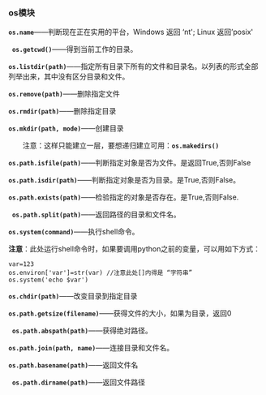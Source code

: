 ### os模块

**```os.name```**——判断现在正在实用的平台，Windows 返回 ‘nt'; Linux 返回’posix'

**``` os.getcwd()```**——得到当前工作的目录。

**```os.listdir(path)```**——指定所有目录下所有的文件和目录名。以列表的形式全部列举出来，其中没有区分目录和文件。

**```os.remove(path)```**——删除指定文件

**```os.rmdir(path)```**——删除指定目录

**```os.mkdir(path, mode)```**——创建目录

　　注意：这样只能建立一层，要想递归建立可用：**```os.makedirs()```**

**```os.path.isfile(path)```**——判断指定对象是否为文件。是返回True,否则False

**```os.path.isdir(path)```**——判断指定对象是否为目录。是True,否则False。      

**```os.path.exists(path)```**——检验指定的对象是否存在。是True,否则False.

**``` os.path.split(path)```**——返回路径的目录和文件名。

**```os.system(command)```**——执行shell命令。

**注意**：此处运行shell命令时，如果要调用python之前的变量，可以用如下方式：

```
var=123
os.environ['var']=str(var) //注意此处[]内得是 “字符串”
os.system('echo $var')
```

**```os.chdir(path)```**——改变目录到指定目录

**```os.path.getsize(filename)```**——获得文件的大小，如果为目录，返回0

**``` os.path.abspath(path)```**——获得绝对路径。

**```os.path.join(path, name)```**——连接目录和文件名。

**```os.path.basename(path)```**——返回文件名

**``` os.path.dirname(path)```**——返回文件路径
